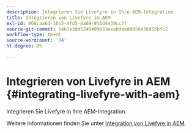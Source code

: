 ```yaml
---
description: Integrieren Sie Livefyre in Ihre AEM-Integration.
title: Integrieren von Livefyre in AEM
exl-id: 868caa6d-10b5-4fd5-8a69-916d4439cc7f
source-git-commit: 54b7e3dd5240409b33eeabdadd4950476d56bfc2
workflow-type: tm+mt
source-wordcount: '34'
ht-degree: 0%

---
```


# Integrieren von Livefyre in AEM {#integrating-livefyre-with-aem}

Integrieren Sie Livefyre in Ihre AEM-Integration.

Weitere Informationen finden Sie unter [Integration von Livefyre in AEM](https://experienceleague.adobe.com/docs/experience-manager-65/administering/integration/livefyre.html).
